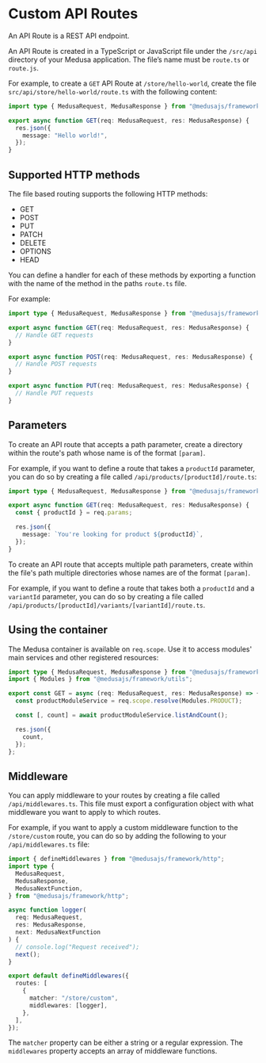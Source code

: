 # Custom API Routes

An API Route is a REST API endpoint.

An API Route is created in a TypeScript or JavaScript file under the `/src/api` directory of your Medusa application. The file’s name must be `route.ts` or `route.js`.

For example, to create a `GET` API Route at `/store/hello-world`, create the file `src/api/store/hello-world/route.ts` with the following content:

```ts
import type { MedusaRequest, MedusaResponse } from "@medusajs/framework/http";

export async function GET(req: MedusaRequest, res: MedusaResponse) {
  res.json({
    message: "Hello world!",
  });
}
```

## Supported HTTP methods

The file based routing supports the following HTTP methods:

- GET
- POST
- PUT
- PATCH
- DELETE
- OPTIONS
- HEAD

You can define a handler for each of these methods by exporting a function with the name of the method in the paths `route.ts` file.

For example:

```ts
import type { MedusaRequest, MedusaResponse } from "@medusajs/framework/http";

export async function GET(req: MedusaRequest, res: MedusaResponse) {
  // Handle GET requests
}

export async function POST(req: MedusaRequest, res: MedusaResponse) {
  // Handle POST requests
}

export async function PUT(req: MedusaRequest, res: MedusaResponse) {
  // Handle PUT requests
}
```

## Parameters

To create an API route that accepts a path parameter, create a directory within the route's path whose name is of the format `[param]`.

For example, if you want to define a route that takes a `productId` parameter, you can do so by creating a file called `/api/products/[productId]/route.ts`:

```ts
import type { MedusaRequest, MedusaResponse } from "@medusajs/framework/http";

export async function GET(req: MedusaRequest, res: MedusaResponse) {
  const { productId } = req.params;

  res.json({
    message: `You're looking for product ${productId}`,
  });
}
```

To create an API route that accepts multiple path parameters, create within the file's path multiple directories whose names are of the format `[param]`.

For example, if you want to define a route that takes both a `productId` and a `variantId` parameter, you can do so by creating a file called `/api/products/[productId]/variants/[variantId]/route.ts`.

## Using the container

The Medusa container is available on `req.scope`. Use it to access modules' main services and other registered resources:

```ts
import type { MedusaRequest, MedusaResponse } from "@medusajs/framework/http";
import { Modules } from "@medusajs/framework/utils";

export const GET = async (req: MedusaRequest, res: MedusaResponse) => {
  const productModuleService = req.scope.resolve(Modules.PRODUCT);

  const [, count] = await productModuleService.listAndCount();

  res.json({
    count,
  });
};
```

## Middleware

You can apply middleware to your routes by creating a file called `/api/middlewares.ts`. This file must export a configuration object with what middleware you want to apply to which routes.

For example, if you want to apply a custom middleware function to the `/store/custom` route, you can do so by adding the following to your `/api/middlewares.ts` file:

```ts
import { defineMiddlewares } from "@medusajs/framework/http";
import type {
  MedusaRequest,
  MedusaResponse,
  MedusaNextFunction,
} from "@medusajs/framework/http";

async function logger(
  req: MedusaRequest,
  res: MedusaResponse,
  next: MedusaNextFunction
) {
  // console.log("Request received");
  next();
}

export default defineMiddlewares({
  routes: [
    {
      matcher: "/store/custom",
      middlewares: [logger],
    },
  ],
});
```

The `matcher` property can be either a string or a regular expression. The `middlewares` property accepts an array of middleware functions.
